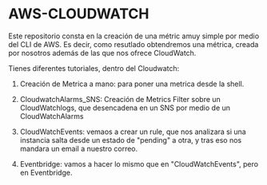 # AWS-CLOUDWATCH
Este repositorio consta en la creación de una métric amuy simple por medio del CLI de AWS. Es decir, como resutlado obtendremos una métrica, creada por nosotros además de las que nos ofrece CloudWatch.


Tienes diferentes tutoriales, dentro del Cloudwatch: 

1. Creación de Metrica a mano: para poner una metrica desde la shell.

2. CloudwatchAlarms_SNS: Creación de Metrics Filter sobre un CloudWatchlogs, que desencadena en un SNS por medio de un CloudWatchAlarms

3. CloudWatchEvents: vemaos a crear un rule, que nos analizara si una instancia salta desde un estado de "pending" a otra, y
 tras eso nos mandara un email a nuestro correo. 

4. Eventbridge: vamos a hacer lo mismo que en "CloudWatchEvents", pero en Eventbridge. 

